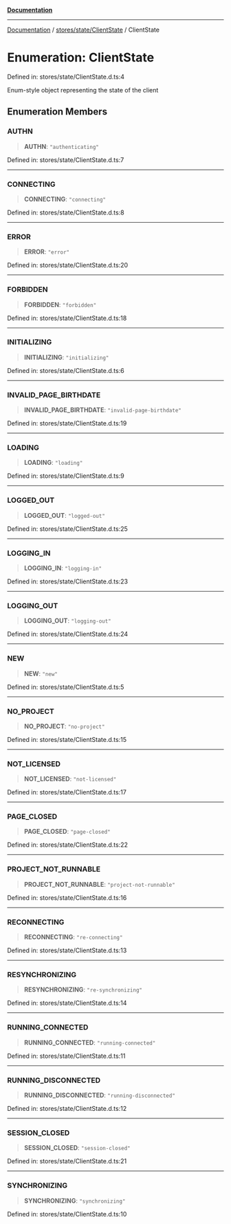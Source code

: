 [**Documentation**](../../../../index.md)

***

[Documentation](../../../../index.md) / [stores/state/ClientState](../index.md) / ClientState

# Enumeration: ClientState

Defined in: stores/state/ClientState.d.ts:4

Enum-style object representing the state of the client

## Enumeration Members

### AUTHN

> **AUTHN**: `"authenticating"`

Defined in: stores/state/ClientState.d.ts:7

***

### CONNECTING

> **CONNECTING**: `"connecting"`

Defined in: stores/state/ClientState.d.ts:8

***

### ERROR

> **ERROR**: `"error"`

Defined in: stores/state/ClientState.d.ts:20

***

### FORBIDDEN

> **FORBIDDEN**: `"forbidden"`

Defined in: stores/state/ClientState.d.ts:18

***

### INITIALIZING

> **INITIALIZING**: `"initializing"`

Defined in: stores/state/ClientState.d.ts:6

***

### INVALID\_PAGE\_BIRTHDATE

> **INVALID\_PAGE\_BIRTHDATE**: `"invalid-page-birthdate"`

Defined in: stores/state/ClientState.d.ts:19

***

### LOADING

> **LOADING**: `"loading"`

Defined in: stores/state/ClientState.d.ts:9

***

### LOGGED\_OUT

> **LOGGED\_OUT**: `"logged-out"`

Defined in: stores/state/ClientState.d.ts:25

***

### LOGGING\_IN

> **LOGGING\_IN**: `"logging-in"`

Defined in: stores/state/ClientState.d.ts:23

***

### LOGGING\_OUT

> **LOGGING\_OUT**: `"logging-out"`

Defined in: stores/state/ClientState.d.ts:24

***

### NEW

> **NEW**: `"new"`

Defined in: stores/state/ClientState.d.ts:5

***

### NO\_PROJECT

> **NO\_PROJECT**: `"no-project"`

Defined in: stores/state/ClientState.d.ts:15

***

### NOT\_LICENSED

> **NOT\_LICENSED**: `"not-licensed"`

Defined in: stores/state/ClientState.d.ts:17

***

### PAGE\_CLOSED

> **PAGE\_CLOSED**: `"page-closed"`

Defined in: stores/state/ClientState.d.ts:22

***

### PROJECT\_NOT\_RUNNABLE

> **PROJECT\_NOT\_RUNNABLE**: `"project-not-runnable"`

Defined in: stores/state/ClientState.d.ts:16

***

### RECONNECTING

> **RECONNECTING**: `"re-connecting"`

Defined in: stores/state/ClientState.d.ts:13

***

### RESYNCHRONIZING

> **RESYNCHRONIZING**: `"re-synchronizing"`

Defined in: stores/state/ClientState.d.ts:14

***

### RUNNING\_CONNECTED

> **RUNNING\_CONNECTED**: `"running-connected"`

Defined in: stores/state/ClientState.d.ts:11

***

### RUNNING\_DISCONNECTED

> **RUNNING\_DISCONNECTED**: `"running-disconnected"`

Defined in: stores/state/ClientState.d.ts:12

***

### SESSION\_CLOSED

> **SESSION\_CLOSED**: `"session-closed"`

Defined in: stores/state/ClientState.d.ts:21

***

### SYNCHRONIZING

> **SYNCHRONIZING**: `"synchronizing"`

Defined in: stores/state/ClientState.d.ts:10
